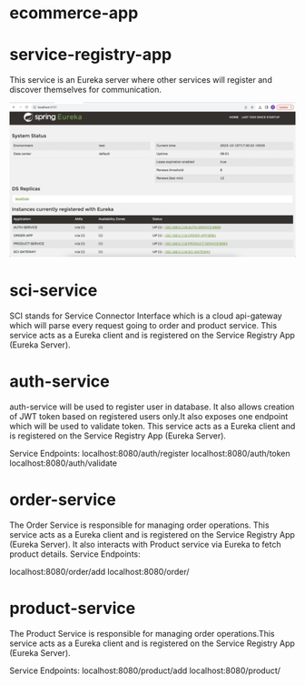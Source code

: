 # ecommerce-app

# service-registry-app
This service is an Eureka server where other services will register and discover themselves for communication.

![eureka-server](https://github.com/SachinMittal101/ecommerce-app/blob/main/images/eureka-server.png)

# sci-service
SCI stands for Service Connector Interface which is a cloud api-gateway which will parse every request going to order and product service.
This service acts as a Eureka client and is registered on the Service Registry App (Eureka Server).

# auth-service
auth-service will be used to register user in database. It also allows creation of JWT token based on registered users
only.It also exposes one endpoint which will be used to validate token.
This service acts as a Eureka client and is registered on the Service Registry App (Eureka Server).

Service Endpoints:
localhost:8080/auth/register
localhost:8080/auth/token
localhost:8080/auth/validate

# order-service
The Order Service is responsible for managing order operations. This service acts as a Eureka client and is registered on the Service Registry App (Eureka Server).
It also interacts with Product service via Eureka to fetch product details.
Service Endpoints:

localhost:8080/order/add
localhost:8080/order/

# product-service
The Product Service is responsible for managing order operations.This service acts as a Eureka client and is registered on the Service Registry App (Eureka Server).

Service Endpoints:
localhost:8080/product/add
localhost:8080/product/

